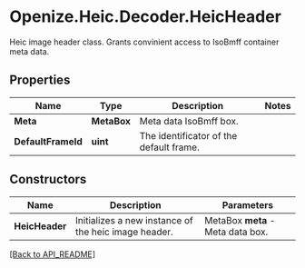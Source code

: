 # Openize.Heic.Decoder.HeicHeader

Heic image header class. Grants convinient access to IsoBmff container meta data.

## Properties

Name | Type | Description | Notes
------------ | ------------- | ------------- | -------------
**Meta** | **MetaBox** | Meta data IsoBmff box. | 
**DefaultFrameId** | **uint** | The identificator of the default frame. | 

## Constructors

Name | Description | Parameters
------------ | ------------- | -------------
**HeicHeader** | Initializes a new instance of the heic image header. | MetaBox <b>meta</b> - Meta data box.

[[Back to API_README]](API_README.md)